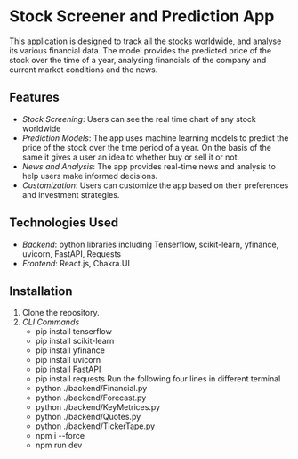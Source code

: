 # Stock Screener and Prediction App

This application is designed to track all the stocks worldwide, and analyse its various financial data. The model provides the predicted price of the stock over the time of a year, analysing financials of the company and current market conditions and the news.

## Features

- *Stock Screening*: Users can see the real time chart of any stock worldwide
- *Prediction Models*: The app uses machine learning models to predict the price of the stock over the time period of a year. On the basis of the same it gives a user an idea to whether buy or sell it or not.
- *News and Analysis*: The app provides real-time news and analysis to help users make informed decisions.
- *Customization*: Users can customize the app based on their preferences and investment strategies.

## Technologies Used

- *Backend*: python libraries including Tenserflow, scikit-learn, yfinance, uvicorn, FastAPI, Requests
- *Frontend*: React.js, Chakra.UI

## Installation

1. Clone the repository.
2. *CLI Commands*
   - pip install tenserflow
   - pip install scikit-learn
   - pip install yfinance
   - pip install uvicorn
   - pip install FastAPI
   - pip install requests
     Run the following four lines in different terminal
   - python ./backend/Financial.py
   - python ./backend/Forecast.py
   - python ./backend/KeyMetrices.py
   - python ./backend/Quotes.py
   - python ./backend/TickerTape.py
   - npm i --force
   - npm run dev
